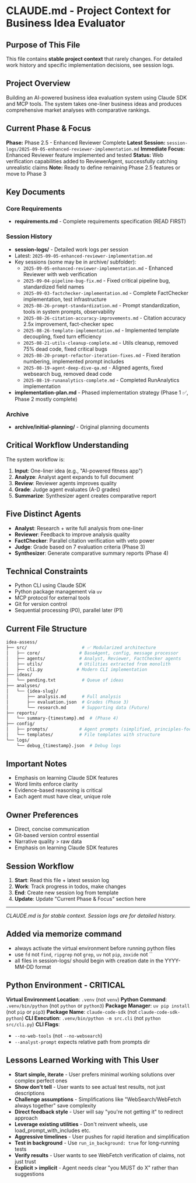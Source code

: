 # CLAUDE.md - Project Context for Business Idea Evaluator

## Purpose of This File

This file contains **stable project context** that rarely changes. For detailed work history and specific implementation decisions, see session logs.

## Project Overview

Building an AI-powered business idea evaluation system using Claude SDK and MCP tools. The system takes one-liner business ideas and produces comprehensive market analyses with comparative rankings.

## Current Phase & Focus

**Phase:** Phase 2.5 - Enhanced Reviewer Complete
**Latest Session:** `session-logs/2025-09-05-enhanced-reviewer-implementation.md`
**Immediate Focus:** Enhanced Reviewer feature implemented and tested
**Status:** Web verification capabilities added to ReviewerAgent, successfully catching unrealistic claims
**Note:** Ready to define remaining Phase 2.5 features or move to Phase 3

## Key Documents

### Core Requirements

- **requirements.md** - Complete requirements specification (READ FIRST)

### Session History

- **session-logs/** - Detailed work logs per session
- Latest: `2025-09-05-enhanced-reviewer-implementation.md`
- Key sessions (some may be in archive/ subfolder):
  - `2025-09-05-enhanced-reviewer-implementation.md` - Enhanced Reviewer with web verification
  - `2025-09-04-pipeline-bug-fix.md` - Fixed critical pipeline bug, standardized field names
  - `2025-09-03-factchecker-implementation.md` - Complete FactChecker implementation, test infrastructure
  - `2025-08-26-prompt-standardization.md` - Prompt standardization, tools in system prompts, observability
  - `2025-08-26-citation-accuracy-improvements.md` - Citation accuracy 2.5x improvement, fact-checker spec
  - `2025-08-26-template-implementation.md` - Implemented template decoupling, fixed turn efficiency
  - `2025-08-21-utils-cleanup-complete.md` - Utils cleanup, removed 75% dead code, fixed critical bugs
  - `2025-08-20-prompt-refactor-iteration-fixes.md` - Fixed iteration numbering, implemented prompt includes
  - `2025-08-19-agent-deep-dive-qa.md` - Aligned agents, fixed websearch bug, removed dead code
  - `2025-08-19-runanalytics-complete.md` - Completed RunAnalytics implementation
- **implementation-plan.md** - Phased implementation strategy (Phase 1 ✅, Phase 2 mostly complete)

### Archive

- **archive/initial-planning/** - Original planning documents

## Critical Workflow Understanding

The system workflow is:

1. **Input**: One-liner idea (e.g., "AI-powered fitness app")
2. **Analyze**: Analyst agent expands to full document
3. **Review**: Reviewer agents improves quality
4. **Grade**: Judge agent evaluates (A-D grades)
5. **Summarize**: Synthesizer agent creates comparative report

## Five Distinct Agents

- **Analyst**: Research + write full analysis from one-liner
- **Reviewer**: Feedback to improve analysis quality
- **FactChecker**: Parallel citation verification with veto power
- **Judge**: Grade based on 7 evaluation criteria (Phase 3)
- **Synthesizer**: Generate comparative summary reports (Phase 4)

## Technical Constraints

- Python CLI using Claude SDK
- Python package management via `uv`
- MCP protocol for external tools
- Git for version control
- Sequential processing (P0), parallel later (P1)

## Current File Structure

```bash
idea-assess/
├── src/                     # ✅ Modularized architecture
│   ├── core/               # BaseAgent, config, message processor
│   ├── agents/             # Analyst, Reviewer, FactChecker agents
│   ├── utils/              # Utilities extracted from monolith
│   ├── cli.py             # Modern CLI implementation
├── ideas/
│   └── pending.txt          # Queue of ideas
├── analyses/
│   └── {idea-slug}/
│       ├── analysis.md      # Full analysis
│       ├── evaluation.json  # Grades (Phase 3)
│       └── research.md      # Supporting data (Future)
├── reports/
│   └── summary-{timestamp}.md  # (Phase 4)
├── config/
│   ├── prompts/            # Agent prompts (simplified, principles-focused)
│   └── templates/          # File templates with structure
└── logs/
    └── debug_{timestamp}.json  # Debug logs
```

## Important Notes

- Emphasis on learning Claude SDK features
- Word limits enforce clarity
- Evidence-based reasoning is critical
- Each agent must have clear, unique role

## Owner Preferences

- Direct, concise communication
- Git-based version control essential
- Narrative quality > raw data
- Emphasis on learning Claude SDK features

## Session Workflow

1. **Start**: Read this file + latest session log
2. **Work**: Track progress in todos, make changes
3. **End**: Create new session log from template
4. **Update**: Update "Current Phase & Focus" section here

---

*CLAUDE.md is for stable context. Session logs are for detailed history.*

## Added via memorize command

- always activate the virtual environment before running python files
- use `fd` not `find`, `ripgrep` not `grep`, `uv` not `pip`, `zoxide` not ``
- all files in session-logs/ should begin with creation date in the YYYY-MM-DD format

## Python Environment - CRITICAL

**Virtual Environment Location**: `.venv` (not `venv`)
**Python Command**: `.venv/bin/python` (not `python` or `python3`)
**Package Manager**: `uv pip install` (not `pip` or `pip3`)
**Package Name**: `claude-code-sdk` (not `claude-code-sdk-python`)
**CLI Execution**: `.venv/bin/python -m src.cli` (not `python src/cli.py`)
**CLI Flags**:

- `--no-web-tools` (not `--no-websearch`)
- `--analyst-prompt` expects relative path from prompts dir

## Lessons Learned Working with This User

- **Start simple, iterate** - User prefers minimal working solutions over complex perfect ones
- **Show don't tell** - User wants to see actual test results, not just descriptions
- **Challenge assumptions** - Simplifications like "WebSearch/WebFetch always together" save complexity
- **Direct feedback style** - User will say "you're not getting it" to redirect approach
- **Leverage existing utilities** - Don't reinvent wheels, use load_prompt_with_includes etc.
- **Aggressive timelines** - User pushes for rapid iteration and simplification
- **Test in background** - Use `run_in_background: true` for long-running tests
- **Verify results** - User wants to see WebFetch verification of claims, not just trust
- **Explicit > implicit** - Agent needs clear "you MUST do X" rather than suggestions
